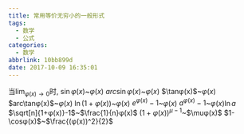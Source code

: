 ```yaml
---
title: 常用等价无穷小的一般形式
tags:
  - 数学
  - 公式
categories:
  - 数学
abbrlink: 10bb899d
date: 2017-10-09 16:35:01
---
```

当$\lim_{φ(x)\to0}$时,
$\sin φ(x)$~$φ(x)$
$arc\sin φ(x)$~$φ(x)$
$\tanφ(x)$~$φ(x)$
$arc\tanφ(x)$~$φ(x)$
$\ln(1+φ(x))$~$φ(x)$
$e^{φ(x)}-1$~$φ(x)$
$a^{φ(x)}-1$~$φ(x)\ln a$
$\sqrt[n]{1+φ(x)}-1$~$\frac{1}{n}φ(x)$
$(1+φ(x))^{\mu-1}$~$\muφ(x)$ 
$1-\cosφ(x)$~$\frac{(φ(x))^2}{2}$